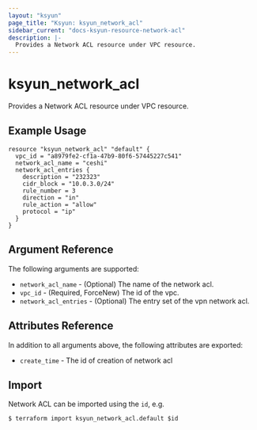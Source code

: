 ```yaml
---
layout: "ksyun"
page_title: "Ksyun: ksyun_network_acl"
sidebar_current: "docs-ksyun-resource-network-acl"
description: |-
  Provides a Network ACL resource under VPC resource.
---
```


# ksyun_network_acl

Provides a Network ACL resource under VPC resource.

## Example Usage

```hcl
resource "ksyun_network_acl" "default" {
  vpc_id = "a8979fe2-cf1a-47b9-80f6-57445227c541"
  network_acl_name = "ceshi"
  network_acl_entries {
    description = "232323"
    cidr_block = "10.0.3.0/24"
    rule_number = 3
    direction = "in"
    rule_action = "allow"
    protocol = "ip"
  }
}
```

## Argument Reference

The following arguments are supported:

* `network_acl_name` - (Optional) The name of the network acl.
* `vpc_id` - (Required, ForceNew) The id of the vpc.
* `network_acl_entries` -  (Optional)  The entry set of the vpn network acl.

## Attributes Reference

In addition to all arguments above, the following attributes are exported:

* `create_time` - The id of creation of network acl

## Import

Network ACL can be imported using the `id`, e.g.

```
$ terraform import ksyun_network_acl.default $id
```